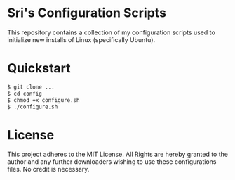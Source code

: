 # Sri's Configuration Scripts

This repository contains a collection of my configuration scripts used to initialize new installs of Linux (specifically Ubuntu). 

# Quickstart

```bash
$ git clone ...
$ cd config
$ chmod +x configure.sh
$ ./configure.sh
```

# License
This project adheres to the MIT License. All Rights are hereby granted to the author and any further downloaders wishing to use these configurations files. No credit is necessary.
